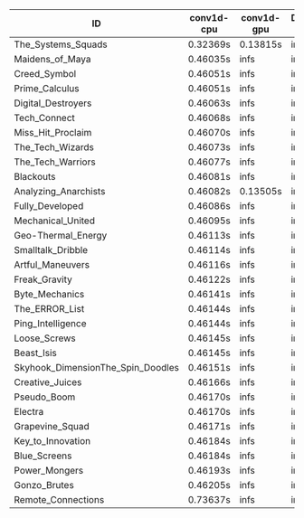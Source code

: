 |ID|conv1d-cpu|conv1d-gpu|DWSPConv2D-gpu|gemm-gpu|avg|
|-|-|-|-|-|-|
|The_Systems_Squads|0.32369s|0.13815s|infs|4.39840s|infs|
|Maidens_of_Maya|0.46035s|infs|infs|4.40570s|infs|
|Creed_Symbol|0.46051s|infs|infs|4.37185s|infs|
|Prime_Calculus|0.46051s|infs|infs|4.42412s|infs|
|Digital_Destroyers|0.46063s|infs|infs|4.38697s|infs|
|Tech_Connect|0.46068s|infs|infs|4.40475s|infs|
|Miss_Hit_Proclaim|0.46070s|infs|infs|4.39545s|infs|
|The_Tech_Wizards|0.46073s|infs|infs|4.40780s|infs|
|The_Tech_Warriors|0.46077s|infs|infs|4.41188s|infs|
|Blackouts|0.46081s|infs|infs|4.38840s|infs|
|Analyzing_Anarchists|0.46082s|0.13505s|infs|4.40309s|infs|
|Fully_Developed|0.46086s|infs|infs|4.40873s|infs|
|Mechanical_United|0.46095s|infs|infs|4.40655s|infs|
|Geo-Thermal_Energy|0.46113s|infs|infs|4.40027s|infs|
|Smalltalk_Dribble|0.46114s|infs|infs|4.36958s|infs|
|Artful_Maneuvers|0.46116s|infs|infs|4.42441s|infs|
|Freak_Gravity|0.46122s|infs|infs|4.40231s|infs|
|Byte_Mechanics|0.46141s|infs|infs|4.39297s|infs|
|The_ERROR_List|0.46144s|infs|infs|4.40135s|infs|
|Ping_Intelligence|0.46144s|infs|infs|4.40704s|infs|
|Loose_Screws|0.46145s|infs|infs|4.39584s|infs|
|Beast_Isis|0.46145s|infs|infs|4.41703s|infs|
|Skyhook_DimensionThe_Spin_Doodles|0.46151s|infs|infs|4.41325s|infs|
|Creative_Juices|0.46166s|infs|infs|4.39528s|infs|
|Pseudo_Boom|0.46170s|infs|infs|4.39548s|infs|
|Electra|0.46170s|infs|infs|4.39055s|infs|
|Grapevine_Squad|0.46171s|infs|infs|4.37885s|infs|
|Key_to_Innovation|0.46184s|infs|infs|4.38188s|infs|
|Blue_Screens|0.46184s|infs|infs|4.38168s|infs|
|Power_Mongers|0.46193s|infs|infs|4.41184s|infs|
|Gonzo_Brutes|0.46205s|infs|infs|4.42118s|infs|
|Remote_Connections|0.73637s|infs|infs|4.42071s|infs|
